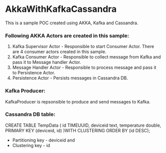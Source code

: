 # AkkaWithKafkaCassandra
This is a sample POC created using AKKA, Kafka and Cassandra.

### Following AKKA Actors are created in this sample:
1. Kafka Supervisor Actor - Responsible to start Consumer Actor. There are 4  consumer actors created in this sample.
2. Kafka Consumer Actor - Responsible to collect message from Kafka and pass it to Message handler Actor.
3. Message Handler Actor - Responsible to process message and pass it to Persistence Actor.
4. Persistence Actor - Persists messages in Cassandra DB. 

### Kafka Producer:
KafkaProducer is repsonsible to produce and send messages to Kafka.

### Cassandra DB table:
CREATE TABLE TempData
( 
	id TIMEUUID, 
	deviceid text,
	temperature double,
	PRIMARY KEY (deviceid, id)
)WITH CLUSTERING ORDER BY (id DESC);

* Partitioning key - deviceid and
* Clustering key - id



